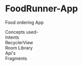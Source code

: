 # FoodRunner-App
Food ordering App

Concepts used-<br />
Intents<br />
RecyclerView<br />
Room Library<br />
Api's<br />
Fragments<br />


